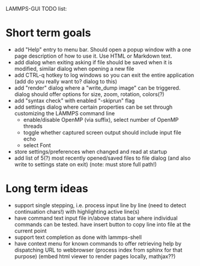 LAMMPS-GUI TODO list:

# Short term goals

- add "Help" entry to menu bar. Should open a popup window with a one page description of how to use it. Use HTML or Markdown text.
- add dialog when exiting asking if file should be saved when it is modified, similar dialog when opening a new file
- add CTRL-q hotkey to log windows so you can exit the entire application (add do you really want to? dialog to this)
- add "render" dialog where a "write_dump image" can be triggered. dialog should offer options for size, zoom, rotation, colors(?)
- add "syntax check" with enabled "-skiprun" flag
- add settings dialog where certain properties can be set through customizing the LAMMPS command line
   + enable/disable OpenMP (via suffix), select number of OpenMP threads
   + toggle whether captured screen output should include input file echo
   + select Font
- store settings/preferences when changed and read at startup
- add list of 5(?) most recently opened/saved files to file dialog (and also write to settings state on exit) (note: must store full path!)

# Long term ideas
- support single stepping, i.e. process input line by line (need to detect continuation chars!) with highlighting active line(s)
- have command text input file in/above status bar where individual commands can be tested. have insert button to copy line into file at the current point
- support text completion as done with lammps-shell
- have context menu for known commands to offer retrieving help by dispatching URL to webbrowser (process index from sphinx for that purpose)
  (embed html viewer to render pages locally, mathjax??)
